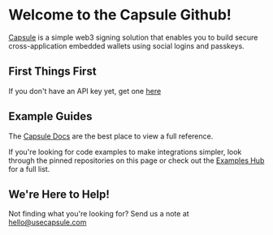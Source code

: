# Welcome to the Capsule Github!

[Capsule](https://usecapsule.com) is a simple web3 signing solution that enables you to build secure cross-application embedded wallets using social logins and passkeys.

## First Things First

If you don't have an API key yet, get one [here](https://usecapsule.com/beta)

## Example Guides

The [Capsule Docs](https://docs.usecapsule.com) are the best place to view a full reference.

If you're looking for code examples to make integrations simpler, look through the pinned repositories on this page or check out the [Examples Hub](https://docs.usecapsule.com/getting-started/examples) for a full list.

## We're Here to Help!

Not finding what you're looking for? Send us a note at hello@usecapsule.com
